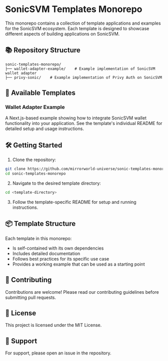 # SonicSVM Templates Monorepo

This monorepo contains a collection of template applications and examples for the SonicSVM ecosystem. Each template is designed to showcase different aspects of building applications on SonicSVM.

## 📚 Repository Structure

```
sonic-templates-monorepo/
├── wallet-adapter-example/    # Example implementation of SonicSVM wallet adapter
├── privy-sonic/    # Example implementation of Privy Auth on SonicSVM
```

## 🚀 Available Templates

### Wallet Adapter Example

A Next.js-based example showing how to integrate SonicSVM wallet functionality into your application. See the template's individual README for detailed setup and usage instructions.

## 🛠 Getting Started

1. Clone the repository:

```bash
git clone https://github.com/mirrorworld-universe/sonic-templates-monorepo.git
cd sonic-templates-monorepo
```

2. Navigate to the desired template directory:

```bash
cd <template-directory>
```

3. Follow the template-specific README for setup and running instructions.

## 📦 Template Structure

Each template in this monorepo:

- Is self-contained with its own dependencies
- Includes detailed documentation
- Follows best practices for its specific use case
- Provides a working example that can be used as a starting point

## 🤝 Contributing

Contributions are welcome! Please read our contributing guidelines before submitting pull requests.

## 📄 License

This project is licensed under the MIT License.

## 📮 Support

For support, please open an issue in the repository.
